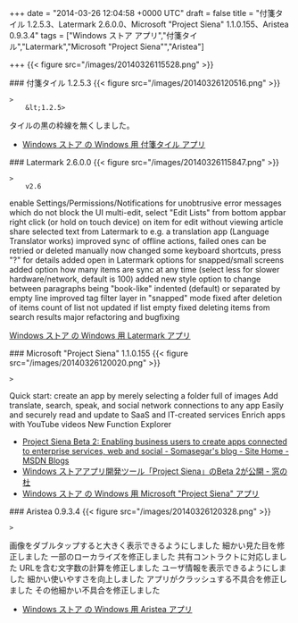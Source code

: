 
+++
date = "2014-03-26 12:04:58 +0000 UTC"
draft = false
title = "付箋タイル 1.2.5.3、Latermark 2.6.0.0、Microsoft &quot;Project Siena&quot; 1.1.0.155、Aristea 0.9.3.4"
tags = ["Windows ストア アプリ","付箋タイル","Latermark","Microsoft &quot;Project Siena&quot;","Aristea"]

+++
{{< figure src="/images/20140326115528.png"  >}}<br/>


<div class="section">
    ### 付箋タイル 1.2.5.3
    {{< figure src="/images/20140326120516.png"  >}}<br/>


    >
        &lt;1.2.5>
タイルの黒の枠線を無くしました。

    

<ul>
<li><a href="http://apps.microsoft.com/windows/ja-jp/app/43762868-3915-4c75-b5ca-d4f12b1d1ba4">Windows ストア の Windows 用 付箋タイル アプリ</a></li>
</ul>
</div>
<div class="section">
    ### Latermark 2.6.0.0
    {{< figure src="/images/20140326115847.png"  >}}<br/>


    >
        v2.6


enable Settings/Permissions/Notifications for unobtrusive error messages which do not block the UI
multi-edit, select "Edit Lists" from bottom appbar
right click (or hold on touch device) on item for edit without viewing article
share selected text from Latermark to e.g. a translation app (Language Translator works)
improved sync of offline actions, failed ones can be retried or deleted manually now
changed some keyboard shortcuts, press "?" for details
added open in Latermark options for snapped/small screens
added option how many items are sync at any time (select less for slower hardware/network, default is 100)
added new style option to change between paragraphs being "book-like" indented (default) or separated by empty line
improved tag filter layer in "snapped" mode
fixed after deletion of items count of list not updated if list empty
fixed deleting items from search results
major refactoring and bugfixing

    
<a href="http://apps.microsoft.com/windows/ja-jp/app/latermark/db1d9e9d-5e8b-48e8-affd-172d99dacdb9">Windows ストア の Windows 用 Latermark アプリ</a><br/>


</div>
<div class="section">
    ### Microsoft "Project Siena" 1.1.0.155
    {{< figure src="/images/20140326120020.png"  >}}<br/>


    >
        

Quick start: create an app by merely selecting a folder full of images
Add translate, search, speak, and social network connections to any app
Easily and securely read and update to SaaS and IT-created services
Enrich apps with YouTube videos
New Function Explorer

    

<ul>
<li><a href="http://blogs.msdn.com/b/somasegar/archive/2014/03/24/project-siena-beta-2-enabling-business-users-to-create-apps-connected-to-enterprise-services-web-and-social.aspx">Project Siena Beta 2: Enabling business users to create apps connected to enterprise services, web and social - Somasegar&#39;s blog - Site Home - MSDN Blogs</a></li>
<li><a href="http://www.forest.impress.co.jp/docs/news/20140325_641137.html">Windows ストアアプリ開発ツール「Project Siena」のBeta 2が公開 - 窓の杜</a></li>
<li><a href="http://apps.microsoft.com/windows/ja-jp/app/microsoft-project-siena/5ae47651-e8f3-4e41-aab7-e19ab1b80180">Windows ストア の Windows 用 Microsoft "Project Siena" アプリ</a></li>
</ul>
</div>
<div class="section">
    ### Aristea 0.9.3.4
    {{< figure src="/images/20140326120328.png"  >}}<br/>


    >
        

画像をダブルタップすると大きく表示できるようにしました
細かい見た目を修正しました
一部のローカライズを修正しました
共有コントラクトに対応しました
URLを含む文字数の計算を修正しました
ユーザ情報を表示できるようにしました
細かい使いやすさを向上しました
アプリがクラッシュする不具合を修正しました
その他細かい不具合を修正しました

    

<ul>
<li><a href="http://apps.microsoft.com/windows/ja-jp/app/88e09e92-fdc4-4510-96d9-649f20ad8ecf">Windows ストア の Windows 用 Aristea アプリ</a></li>
</ul>
</div>

